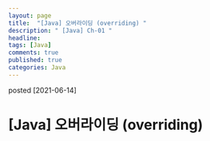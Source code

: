 ```yaml
---
layout: page
title:  "[Java] 오버라이딩 (overriding) "
description: " [Java] Ch-01 "
headline: 
tags: [Java]
comments: true
published: true
categories: Java
---
```

posted [2021-06-14] 

# [Java] 오버라이딩 (overriding) 
